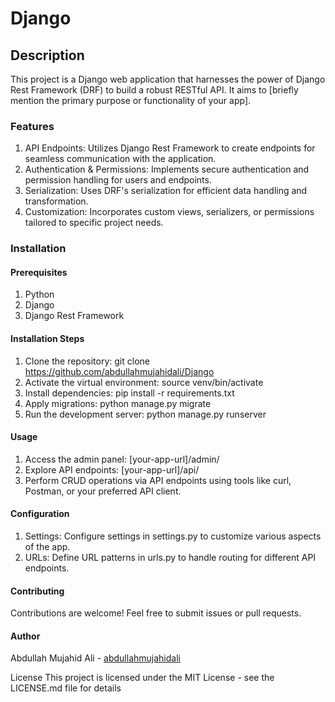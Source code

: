 # Django

## Description

This project is a Django web application that harnesses the power of Django Rest Framework (DRF) to build a robust RESTful API. It aims to [briefly mention the primary purpose or functionality of your app].

### Features

1. API Endpoints: Utilizes Django Rest Framework to create endpoints for seamless communication with the application.
2. Authentication & Permissions: Implements secure authentication and permission handling for users and endpoints.
3. Serialization: Uses DRF's serialization for efficient data handling and transformation.
4. Customization: Incorporates custom views, serializers, or permissions tailored to specific project needs.

### Installation

#### Prerequisites

1. Python
2. Django
3. Django Rest Framework

#### Installation Steps

1. Clone the repository: git clone https://github.com/abdullahmujahidali/Django
2. Activate the virtual environment: source venv/bin/activate
3. Install dependencies: pip install -r requirements.txt
4. Apply migrations: python manage.py migrate
5. Run the development server: python manage.py runserver

#### Usage

1. Access the admin panel: [your-app-url]/admin/
2. Explore API endpoints: [your-app-url]/api/
3. Perform CRUD operations via API endpoints using tools like curl, Postman, or your preferred API client.

#### Configuration

1. Settings: Configure settings in settings.py to customize various aspects of the app.
2. URLs: Define URL patterns in urls.py to handle routing for different API endpoints.

#### Contributing

Contributions are welcome! Feel free to submit issues or pull requests.

#### Author

Abdullah Mujahid Ali - [abdullahmujahidali](https://github.com/abdullahmujahidali)

License
This project is licensed under the MIT License - see the LICENSE.md file for details

